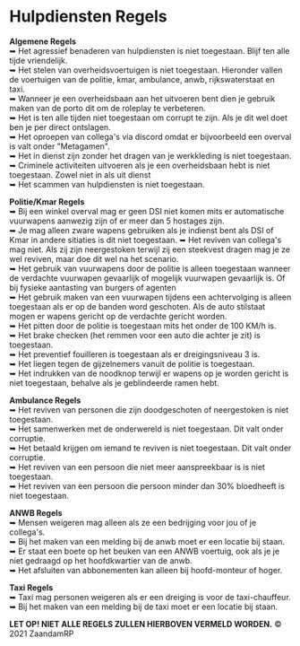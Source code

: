 # Hulpdiensten Regels

<b>Algemene Regels</b> </br>
 ➥ Het agressief benaderen van hulpdiensten is niet toegestaan. Blijf ten alle tijde vriendelijk.</br>
 ➥ Het stelen van overheidsvoertuigen is niet toegestaan. Hieronder vallen de voertuigen van de politie, kmar, ambulance, anwb, rijkswaterstaat en taxi.</br>
 ➥ Wanneer je een overheidsbaan aan het uitvoeren bent dien je gebruik maken van de porto dit om de roleplay te verbeteren.</br>
 ➥ Het is ten alle tijden niet toegestaan om corrupt te zijn. Als je dit wel doet ben je per direct ontslagen.</br>
 ➥ Het oproepen van collega's via discord omdat er bijvoorbeeld een overval is valt onder "Metagamen".</br>
 ➥ Het in dienst zijn zonder het dragen van je werkkleding is niet toegestaan. </br>
 ➥ Criminele activiteiten uitvoeren als je een overheidsbaan hebt is niet toegestaan. Zowel niet in als uit dienst</br>
 ➥ Het scammen van hulpdiensten is niet toegestaan.</br>
 
<b>Politie/Kmar Regels</b> </br>
 ➥ Bij een winkel overval mag er geen DSI niet komen mits er automatische vuurwapens aanwezig zijn of er meer dan 5 hostages zijn.</br>
 ➥ Je mag alleen zware wapens gebruiken als je indienst bent als DSI of Kmar in andere sitiaties is dit niet toegestaan.
 ➥ Het reviven van collega's mag niet. Als zij zijn neergestoken terwijl zij een steekvest dragen mag je ze wel reviven, maar doe dit wel na het scenario. </br>
 ➥ Het gebruik van vuurwapens door de politie is alleen toegestaan wanneer de verdachte vuurwapen gevaarlijk of mogelijk vuurwapen gevaarlijk is. Of bij fysieke aantasting van burgers of agenten </br>
 ➥ Het gebruik maken van een vuurwapen tijdens een achtervolging is alleen toegestaan als er op de banden word geschoten. Als de auto stilstaat mogen er wapens gericht op de verdachte gericht worden.</br>
 ➥ Het pitten door de politie is toegestaan mits het onder de 100 KM/h is. </br>
 ➥ Het brake checken (het remmen voor een auto die achter je zit) is toegestaan. </br>
 ➥ Het preventief fouilleren is toegestaan als er dreigingsniveau 3 is. </br>
 ➥ Het liegen tegen de gijzelnemers vanuit de politie is toegestaan.</br>
 ➥ Het indrukken van de noodknop terwijl er wapens op je worden gericht is niet toegestaan, behalve als je geblindeerde ramen hebt.</br>
 
<b>Ambulance Regels</b> </br>
 ➥ Het reviven van personen die zijn doodgeschoten of neergestoken is niet toegestaan.</br>
 ➥ Het samenwerken met de onderwereld is niet toegestaan. Dit valt onder corruptie.</br>
 ➥ Het betaald krijgen om iemand te reviven is niet toegestaan. Dit valt onder corruptie.</br>
 ➥ Het reviven van een persoon die niet meer aanspreekbaar is is niet toegestaan.</br> 
 ➥ Het reviven van een persoon die persoon minder dan 30% bloedheeft is niet toegestaan.</br>

<b>ANWB Regels</b> </br>
 ➥ Mensen weigeren mag alleen als ze een bedrijging voor jou of je collega's. </br>
 ➥ Bij het maken van een melding bij de anwb moet er een locatie bij staan. </br>
 ➥ Er staat een boete op het beuken van een ANWB voertuig, ook als je je niet gedraagd op het hoofdkwartier van de anwb.</br>
 ➥ Het afsluiten van abbonementen kan alleen bij hoofd-monteur of hoger.</br>

<b>Taxi Regels</b> </br>
 ➥ Taxi mag personen weigeren als er een dreiging is voor de taxi-chauffeur.</br>
 ➥ Bij het maken van een melding bij de taxi moet er een locatie bij staan.
 
<b>LET OP! NIET ALLE REGELS ZULLEN HIERBOVEN VERMELD WORDEN.</b>
© 2021 ZaandamRP
